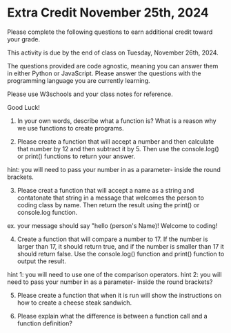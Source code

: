 # Extra Credit November 25th, 2024
Please complete the following questions to earn additional credit toward your grade.

This activity is due by the end of class on Tuesday, November 26th, 2024. 

The questions provided are code agnostic, meaning you can answer them in either Python or JavaScript. Please answer the questions with the programming language you are currently learning. 


Please use W3schools and your class notes for reference. 

Good Luck!

1. In your own words, describe what a function is? What is a reason why
we use functions to create programs.

2. Please create a function that will accept a number and then calculate that number by 12 and then subtract it by 5. Then use the console.log() or print() functions to return your answer. 

hint: you will need to pass your number in as a parameter- inside the round brackets. 

3. Please creat a function that will accept a name as a string and contatonate that string in a message that welcomes the person to coding class by name. Then return the result using the print() or console.log function. 

ex. your message should say "hello (person's Name)! Welcome to coding!

4. Create a function that will compare a number to 17. If the number is larger than 17, it should return true, and if the number is smaller than 17  it should return false. Use the console.log() function and print() function to output the result. 

hint 1: you will need to use one of the comparison operators.
hint 2: you will need to pass your number in as a parameter- inside the round brackets?

5. Please create a function that when it is run will show the instructions on how to create a cheese steak sandwich. 

6. Please explain what the difference is between a function call and a function definition? 